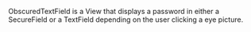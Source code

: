 ObscuredTextField is a View that displays a password in either a SecureField or a TextField depending on the user clicking a eye picture.
